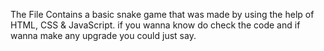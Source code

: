 The File Contains a basic snake game that was made by using the help of HTML, CSS & JavaScript. if you wanna know do check the code and if wanna make any upgrade you could just say.
